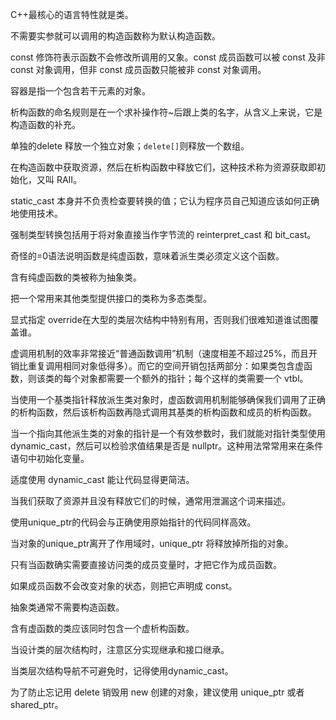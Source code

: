 C++最核心的语言特性就是类。

不需要实参就可以调用的构造函数称为默认构造函数。

const 修饰符表示函数不会修改所调用的又象。const 成员函数可以被 const 及非 const 对象调用，但非 const 成员函数只能被非 const 对象调用。

容器是指一个包含若干元素的对象。

析构函数的命名规则是在一个求补操作符~后跟上类的名字，从含义上来说，它是构造函数的补充。

单独的delete 释放一个独立对象；`delete[]`则释放一个数组。

在构造函数中获取资源，然后在析构函数中释放它们，这种技术称为资源获取即初始化，又叫 RAII。

static_cast 本身并不负责检查要转换的值；它认为程序员自己知道应该如何正确地使用技术。

强制类型转换包括用于将对象直接当作字节流的 reinterpret_cast 和 bit_cast。

奇怪的=0语法说明函数是纯虚函数，意味着派生类必须定义这个函数。

含有纯虚函数的类被称为抽象类。

把一个常用来其他类型提供接口的类称为多态类型。

显式指定 override在大型的类层次结构中特别有用，否则我们很难知道谁试图覆盖谁。

虚调用机制的效率非常接近“普通函数调用”机制（速度相差不超过25%，而且开销比重复调用相同对象低得多）。而它的空间开销包括两部分：如果类包含虚函数，则该类的每个对象都需要一个额外的指针；每个这样的类需要一个 vtbl。

当使用一个基类指针释放派生类对象时，虚函数调用机制能够确保我们调用了正确的析构函数，然后该析构函数再隐式调用其基类的析构函数和成员的析构函数。

当一个指向其他派生类的对象的指针是一个有效参数时，我们就能对指针类型使用dynamic_cast，然后可以检验求值结果是否是 nullptr。这种用法常常用来在条件语句中初始化变量。

适度使用 dynamic_cast 能让代码显得更简洁。

当我们获取了资源并且没有释放它们的时候，通常用泄漏这个词来描述。

使用unique_ptr的代码会与正确使用原始指针的代码同样高效。

当对象的unique_ptr离开了作用域时，unique_ptr 将释放掉所指的对象。

只有当函数确实需要直接访问类的成员变量时，才把它作为成员函数。

如果成员函数不会改变对象的状态，则把它声明成 const。

抽象类通常不需要构造函数。

含有虚函数的类应该同时包含一个虚析构函数。

当设计类的层次结构时，注意区分实现继承和接口继承。

当类层次结构导航不可避免时，记得使用dynamic_cast。

为了防止忘记用 delete 销毁用 new 创建的对象，建议使用 unique_ptr 或者 shared_ptr。